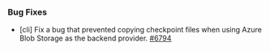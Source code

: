 ### Bug Fixes

- [cli] Fix a bug that prevented copying checkpoint files when using Azure Blob Storage
as the backend provider. [#6794](https://github.com/pulumi/pulumi/pull/6794)